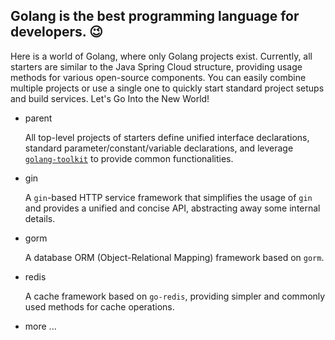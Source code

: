 <!--

**Here are some ideas to get you started:**

🙋‍♀️ A short introduction - what is your organization all about?
🌈 Contribution guidelines - how can the community get involved?
👩‍💻 Useful resources - where can the community find your docs? Is there anything else the community should know?
🍿 Fun facts - what does your team eat for breakfast?
🧙 Remember, you can do mighty things with the power of [Markdown](https://docs.github.com/github/writing-on-github/getting-started-with-writing-and-formatting-on-github/basic-writing-and-formatting-syntax)
-->

##  Golang is the best programming language for developers. 😉

Here is a world of Golang, where only Golang projects exist. Currently, all starters are similar to the Java Spring Cloud structure, providing usage methods for various open-source components. You can easily combine multiple projects or use a single one to quickly start standard project setups and build services. Let's Go Into the New World!

- parent

  All top-level projects of starters define unified interface declarations, standard parameter/constant/variable declarations, and leverage [`golang-toolkit`](https://github.com/acexy/golang-toolkit) to provide common functionalities.
  
- gin

  A `gin`-based HTTP service framework that simplifies the usage of `gin` and provides a unified and concise API, abstracting away some internal details.
  
- gorm

  A database ORM (Object-Relational Mapping) framework based on `gorm`.

- redis

  A cache framework based on `go-redis`, providing simpler and commonly used methods for cache operations.
  
- more ...
